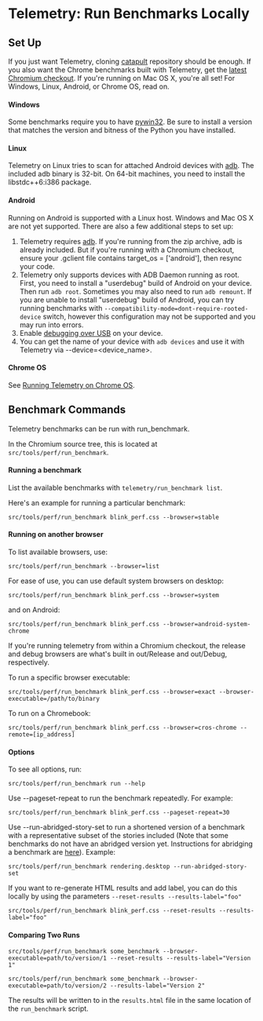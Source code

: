 <!-- Copyright 2015 The Chromium Authors. All rights reserved.
     Use of this source code is governed by a BSD-style license that can be
     found in the LICENSE file.
-->

# Telemetry: Run Benchmarks Locally

## Set Up

If you just want Telemetry, cloning
[catapult](https://github.com/catapult-project/catapult) repository should be
enough. If you also want the Chrome benchmarks built with Telemetry, get the
[latest Chromium checkout](https://www.chromium.org/developers/how-tos/get-the-code).
If you're running on Mac OS X, you're all set! For Windows, Linux, Android, or
Chrome OS, read on.

#### Windows

Some benchmarks require you to have
[pywin32](http://sourceforge.net/projects/pywin32/files/pywin32/Build%20219/).
Be sure to install a version that matches the version and bitness of the Python
you have installed.

#### Linux

Telemetry on Linux tries to scan for attached Android devices with
[adb](https://developer.android.com/tools/help/adb.html).
The included adb binary is 32-bit. On 64-bit machines, you need to install the
libstdc++6:i386 package.

#### Android

Running on Android is supported with a Linux host. Windows and Mac OS X are not
yet supported. There are also a few additional steps to set up:

  1. Telemetry requires [adb](http://developer.android.com/tools/help/adb.html).
     If you're running from the zip archive, adb is already included. But if
     you're running with a Chromium checkout, ensure your .gclient file contains
     target\_os = ['android'], then resync your code.
  2. Telemetry only supports devices with ADB Daemon running as root.
     First, you need to install a "userdebug" build of Android on your device.
     Then run `adb root`. Sometimes you may also need to run `adb remount`.
     If you are unable to install "userdebug" build of Android, you can try
     running benchmarks with `--compatibility-mode=dont-require-rooted-device`
     switch, however this configuration may not be supported and you may run
     into errors.
  3. Enable [debugging over USB](http://developer.android.com/tools/device.html)
     on your device.
  4. You can get the name of your device with `adb devices` and use it with
     Telemetry via --device=<device\_name>.

#### Chrome OS

See [Running Telemetry on Chrome OS](https://chromium.googlesource.com/chromiumos/docs/+/master/cros_vm.md#Run-telemetry-unit-tests).

## Benchmark Commands

Telemetry benchmarks can be run with run\_benchmark.

In the Chromium source tree, this is located at `src/tools/perf/run_benchmark`.

#### Running a benchmark

List the available benchmarks with `telemetry/run_benchmark list`.

Here's an example for running a particular benchmark:

`src/tools/perf/run_benchmark blink_perf.css --browser=stable`

#### Running on another browser

To list available browsers, use:

`src/tools/perf/run_benchmark --browser=list`

For ease of use, you can use default system browsers on desktop:

`src/tools/perf/run_benchmark blink_perf.css --browser=system`

and on Android:

`src/tools/perf/run_benchmark blink_perf.css --browser=android-system-chrome`

If you're running telemetry from within a Chromium checkout, the release and
debug browsers are what's built in out/Release and out/Debug, respectively.

To run a specific browser executable:

`src/tools/perf/run_benchmark blink_perf.css --browser=exact --browser-executable=/path/to/binary`

To run on a Chromebook:

`src/tools/perf/run_benchmark blink_perf.css --browser=cros-chrome --remote=[ip_address]`

#### Options

To see all options, run:

`src/tools/perf/run_benchmark run --help`

Use --pageset-repeat to run the benchmark repeatedly. For example:

`src/tools/perf/run_benchmark blink_perf.css --pageset-repeat=30`

Use --run-abridged-story-set to run a shortened version of a benchmark with a
representative subset of the stories included (Note that some benchmarks do not
have an abridged version yet. Instructions for abridging a benchmark are
[here](https://docs.google.com/document/d/1GOl4QiOQ0hjwBa0xzvIkgp5wmepqdNpQ6iBybvKENIE/edit#heading=h.x7s3eoyaqdu)). Example:

`src/tools/perf/run_benchmark rendering.desktop --run-abridged-story-set`

If you want to re-generate HTML results and add label, you can do this locally
by using the parameters `--reset-results --results-label="foo"`

`src/tools/perf/run_benchmark blink_perf.css --reset-results --results-label="foo"`

#### Comparing Two Runs

`src/tools/perf/run_benchmark some_benchmark --browser-executable=path/to/version/1
--reset-results --results-label="Version 1"`

`src/tools/perf/run_benchmark some_benchmark --browser-executable=path/to/version/2
--results-label="Version 2"`

The results will be written to in the `results.html` file in the same location
of the `run_benchmark` script.
